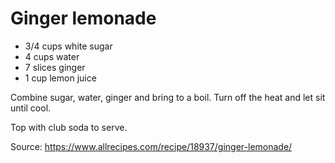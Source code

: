 # Ginger lemonade

- 3/4 cups white sugar
- 4 cups water
- 7 slices ginger
- 1 cup lemon juice

Combine sugar, water, ginger and bring to a boil. Turn off the heat and let sit until cool.

Top with club soda to serve.

Source: https://www.allrecipes.com/recipe/18937/ginger-lemonade/
